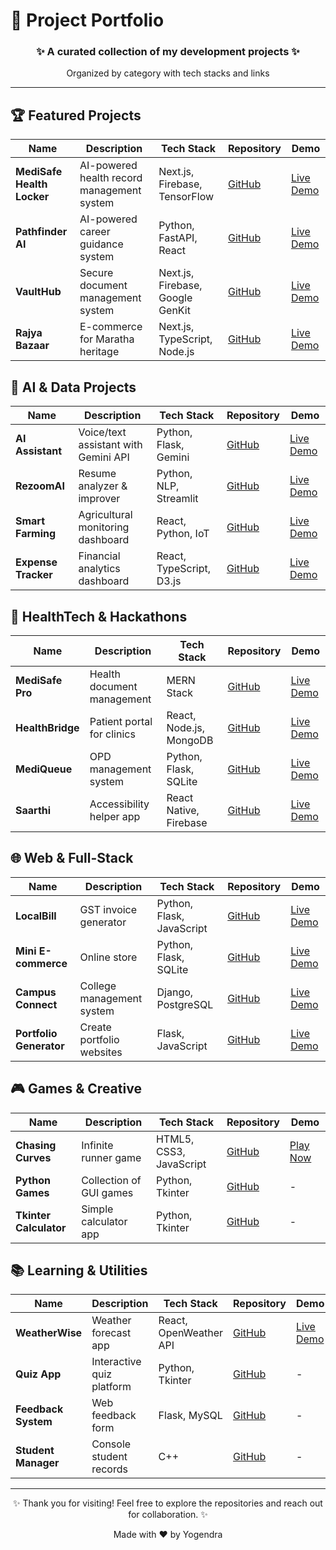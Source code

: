 # 🚀 Project Portfolio

<div align="center">
  <h3>✨ A curated collection of my development projects ✨</h3>
  <p>Organized by category with tech stacks and links</p>
</div>

---

## 🏆 Featured Projects

| Name | Description | Tech Stack | Repository | Demo |
|------|-------------|------------|------------|------|
| **MediSafe Health Locker** | AI-powered health record management system | Next.js, Firebase, TensorFlow | [GitHub](https://github.com/yogendra-08/medisafe-health-locker) | [Live Demo](#) |
| **Pathfinder AI** | AI-powered career guidance system | Python, FastAPI, React | [GitHub](https://github.com/yogendra-08/Pathfinder-AI-sih1781) | [Live Demo](#) |
| **VaultHub** | Secure document management system | Next.js, Firebase, Google GenKit | [GitHub](https://github.com/yogendra-08/VaultHub) | [Live Demo](#) |
| **Rajya Bazaar** | E-commerce for Maratha heritage | Next.js, TypeScript, Node.js | [GitHub](https://github.com/yogendra-08/rajya-bazaar) | [Live Demo](#) |

## 🤖 AI & Data Projects

| Name | Description | Tech Stack | Repository | Demo |
|------|-------------|------------|------------|------|
| **AI Assistant** | Voice/text assistant with Gemini API | Python, Flask, Gemini | [GitHub](https://github.com/yogendra-08/ai_assistant) | [Live Demo](#) |
| **RezoomAI** | Resume analyzer & improver | Python, NLP, Streamlit | [GitHub](https://github.com/yogendra-08/RezoomAI) | [Live Demo](#) |
| **Smart Farming** | Agricultural monitoring dashboard | React, Python, IoT | [GitHub](https://github.com/yogendra-08/smart-farming-dashboard) | [Live Demo](#) |
| **Expense Tracker** | Financial analytics dashboard | React, TypeScript, D3.js | [GitHub](https://github.com/yogendra-08/smart-expense-tracker) | [Live Demo](#) |

## 🏥 HealthTech & Hackathons

| Name | Description | Tech Stack | Repository | Demo |
|------|-------------|------------|------------|------|
| **MediSafe Pro** | Health document management | MERN Stack | [GitHub](https://github.com/yogendra-08/medisafe_pro-V2) | [Live Demo](#) |
| **HealthBridge** | Patient portal for clinics | React, Node.js, MongoDB | [GitHub](https://github.com/yogendra-08/healthbridge_portal) | [Live Demo](#) |
| **MediQueue** | OPD management system | Python, Flask, SQLite | [GitHub](https://github.com/yogendra-08/mediqueue-sih1620-opd-management) | [Live Demo](#) |
| **Saarthi** | Accessibility helper app | React Native, Firebase | [GitHub](https://github.com/yogendra-08/saarthi-app) | [Live Demo](#) |

## 🌐 Web & Full-Stack

| Name | Description | Tech Stack | Repository | Demo |
|------|-------------|------------|------------|------|
| **LocalBill** | GST invoice generator | Python, Flask, JavaScript | [GitHub](https://github.com/yogendra-08/LocalBill-GST-Invoice-Maker) | [Live Demo](#) |
| **Mini E-commerce** | Online store | Python, Flask, SQLite | [GitHub](https://github.com/yogendra-08/mini-ecommerce) | [Live Demo](#) |
| **Campus Connect** | College management system | Django, PostgreSQL | [GitHub](https://github.com/yogendra-08/campusconnect) | [Live Demo](#) |
| **Portfolio Generator** | Create portfolio websites | Flask, JavaScript | [GitHub](https://github.com/yogendra-08/mini-portfolio-generator-flask) | [Live Demo](#) |

## 🎮 Games & Creative

| Name | Description | Tech Stack | Repository | Demo |
|------|-------------|------------|------------|------|
| **Chasing Curves** | Infinite runner game | HTML5, CSS3, JavaScript | [GitHub](https://github.com/yogendra-08/Chasing-Curves) | [Play Now](#) |
| **Python Games** | Collection of GUI games | Python, Tkinter | [GitHub](https://github.com/yogendra-08/python-tkinter-projects) | - |
| **Tkinter Calculator** | Simple calculator app | Python, Tkinter | [GitHub](https://github.com/yogendra-08/tkinter-calculator) | - |

## 📚 Learning & Utilities

| Name | Description | Tech Stack | Repository | Demo |
|------|-------------|------------|------------|------|
| **WeatherWise** | Weather forecast app | React, OpenWeather API | [GitHub](https://github.com/yogendra-08/WeatherWise-2.0) | [Live Demo](#) |
| **Quiz App** | Interactive quiz platform | Python, Tkinter | [GitHub](https://github.com/yogendra-08/quiz-app) | - |
| **Feedback System** | Web feedback form | Flask, MySQL | [GitHub](https://github.com/yogendra-08/feedback-form-flask) | - |
| **Student Manager** | Console student records | C++ | [GitHub](https://github.com/yogendra-08/student-management) | - |

---

<div align="center">
  <p>✨ Thank you for visiting! Feel free to explore the repositories and reach out for collaboration. ✨</p>
  <p>Made with ❤️ by Yogendra</p>
</div>